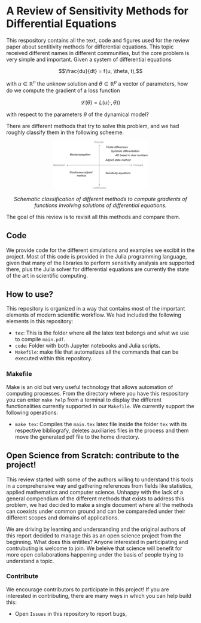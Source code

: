 # A Review of Sensitivity Methods for Differential Equations 

This respository contains all the text, code and figures used for the review paper about sentitivity methods for differential equations. This topic received different names in different communities, but the core problem is very simple and important. Given a system of differential equations 
```math
\frac{du}{dt} = f(u, \theta, t),
```
with $u \in \mathbb R^n$ the unknow solution and $\theta \in \mathbb R^p$ a vector of parameters, how do we compute the gradient of a loss function 
```math
\mathcal L (\theta) = L ( u(\cdot, \theta) )
```
with respect to the parameters $\theta$ of the dynamical model? 

There are different methods that try to solve this problem, and we had roughly classify them in the following scheeme. 

<p align="center">
	<img src="tex/figures/scheme-methods.png" width="50%">
</p>  
<p align="center">	
	<i>Schematic classification of different methods to compute gradients of functions involving solutions of differential equations.</i>
</p>

The goal of this review is to revisit all this methods and compare them. 

## Code 

We provide code for the different simulations and examples we excibit in the project. Most of this code is provided in the Julia programming language, given that many of the libraries to perform sensitivity analysis are supported there, plus the Julia solver for differential equations are currently the state of the art in scientific computing. 

## How to use? 

This repository is organized in a way that contains most of the important elements of modern scientific workflow. We had included the following elements in this repository:
- `tex`: This is the folder where all the latex text belongs and what we use to compile `main.pdf`. 
- `code`: Folder with both Jupyter notebooks and Julia scripts. 
- `Makefile`: make file that automatizes all the commands that can be executed within this repository. 

### Makefile

Make is an old but very useful technology that allows automation of computing processes. From the directory where you have this respository you can enter `make help` from a terminal to display the different functionalities currently supported in our `Makefile`. We currently support the following operations:
- `make tex`: Compiles the `main.tex` latex file inside the folder `tex` with its respective bibliografy, deletes auxiliaries files in the process and them move the generated pdf file to the home directory. 

## Open Science from Scratch: contribute to the project! 

This review started with some of the authors willing to understand this tools in a comprehensive way and gathering references from fields like statistics, applied mathematics and computer science. Unhappy with the lack of a general compendium of the different methods that exists to address this problem, we had decided to make a single document where all the methods can coexists under common ground and can be compareded under their different scopes and domains of applications. 

We are driving by learning and undersranding and the original authors of this report decided to manage this as an open science project from the beginning. What does this entitles? Anyone interested in participating and contrubuting is welcome to join. We beleive that science will benefit for more open collaborations happening under the basis of people trying to understand a topic. 

<!-- :::note Contribute

Some **content** with _Markdown_ `syntax`.

:::
 -->
 
### Contribute 

We encourage contributors to participate in this project! If you are interested in contributing, there are many ways in which you can help build this:
- Open `Issues` in this repository to report bugs, 

<!-- ## Reference

If you find this article useful, you can cite it as follows 
```

``` -->
